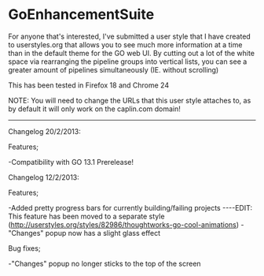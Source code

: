 GoEnhancementSuite
==================

For anyone that's interested, I've submitted a user style that I have created to userstyles.org that allows you to see much more information at a time than in the default theme for the GO web UI. By cutting out a lot of the white space via rearranging the pipeline groups into vertical lists, you can see a greater amount of pipelines simultaneously (IE. without scrolling) 

This has been tested in Firefox 18 and Chrome 24 

NOTE: You will need to change the URLs that this user style attaches to, as by default it will only work on the caplin.com domain!

--------------------------------------------

Changelog 20/2/2013: 

Features; 

-Compatibility with GO 13.1 Prerelease! 


Changelog 12/2/2013: 

Features; 

-Added pretty progress bars for currently building/failing projects 
----EDIT: This feature has been moved to a separate style (http://userstyles.org/styles/82986/thoughtworks-go-cool-animations) 
-"Changes" popup now has a slight glass effect 

Bug fixes; 

-"Changes" popup no longer sticks to the top of the screen 

